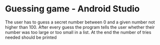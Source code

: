#  Guessing game - Android Studio
 The user has to guess a secret number between 0 and a given number not higher than 100. After every guess the program tells the user whether their number was too large or too small in a list. At the end the number of tries needed should be printed

